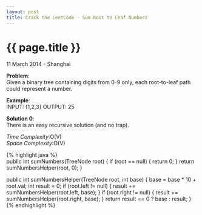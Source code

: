 ```yaml
---
layout: post
title: Crack the LeetCode - Sum Root to Leaf Numbers
---
```


{{ page.title }}
================

<p class="meta">11 March 2014 - Shanghai </p>

**Problem**:   
Given a binary tree containing digits from 0-9 only, each root-to-leaf path could represent a number.

**Example**:   
INPUT: {1,2,3}
OUTPUT: 25

**Solution 0**:  
There is an easy recursive solution (and no trap). 

*Time Complexity*:O(V)  
*Space Complexity*:O(V)  

{% highlight java %}  
public int sumNumbers(TreeNode root) {
    if (root == null) {
        return 0;
    }
    return sumNumbersHelper(root, 0);
}

public int sumNumbersHelper(TreeNode root, int base) {
    base = base * 10 + root.val;
    int result = 0;
    if (root.left != null) {
        result += sumNumbersHelper(root.left, base);
    }
    if (root.right != null) {
        result += sumNumbersHelper(root.right, base);
    }
    return result == 0 ? base : result;
}
{% endhighlight %}
